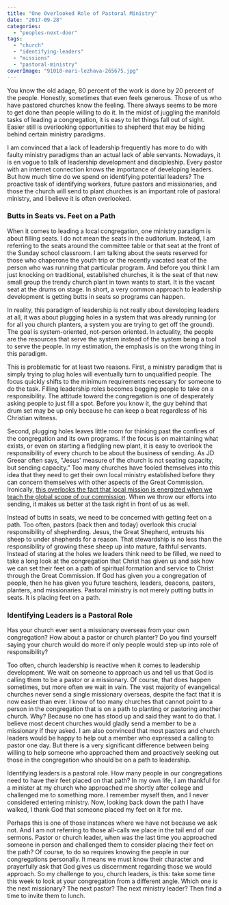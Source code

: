 ```yaml
---
title: "One Overlooked Role of Pastoral Ministry"
date: "2017-09-28"
categories: 
  - "peoples-next-door"
tags: 
  - "church"
  - "identifying-leaders"
  - "missions"
  - "pastoral-ministry"
coverImage: "91010-mari-lezhava-265675.jpg"
---
```


You know the old adage, 80 percent of the work is done by 20 percent of the people. Honestly, sometimes that even feels generous. Those of us who have pastored churches know the feeling. There always seems to be more to get done than people willing to do it. In the midst of juggling the manifold tasks of leading a congregation, it is easy to let things fall out of sight. Easier still is overlooking opportunities to shepherd that may be hiding behind certain ministry paradigms.

I am convinced that a lack of leadership frequently has more to do with faulty ministry paradigms than an actual lack of able servants. Nowadays, it is en vogue to talk of leadership development and discipleship. Every pastor with an internet connection knows the importance of developing leaders. But how much time do we spend on identifying potential leaders? The proactive task of identifying workers, future pastors and missionaries, and those the church will send to plant churches is an important role of pastoral ministry, and I believe it is often overlooked. 

### Butts in Seats vs. Feet on a Path

When it comes to leading a local congregation, one ministry paradigm is about filling seats. I do not mean the seats in the auditorium. Instead, I am referring to the seats around the committee table or that seat at the front of the Sunday school classroom. I am talking about the seats reserved for those who chaperone the youth trip or the recently vacated seat of the person who was running that particular program. And before you think I am just knocking on traditional, established churches, it is the seat of that new small group the trendy church plant in town wants to start. It is the vacant seat at the drums on stage. In short, a very common approach to leadership development is getting butts in seats so programs can happen.

In reality, this paradigm of leadership is not really about developing leaders at all, it was about plugging holes in a system that was already running (or for all you church planters, a system you are trying to get off the ground). The goal is system-oriented, not-person oriented. In actuality, the people are the resources that serve the system instead of the system being a tool to serve the people. In my estimation, the emphasis is on the wrong thing in this paradigm.

This is problematic for at least two reasons. First, a ministry paradigm that is simply trying to plug holes will eventually turn to unqualified people. The focus quickly shifts to the minimum requirements necessary for someone to do the task. Filling leadership roles becomes begging people to take on a responsibility. The attitude toward the congregation is one of desperately asking people to just fill a spot. Before you know it, the guy behind that drum set may be up only because he can keep a beat regardless of his Christian witness.

Second, plugging holes leaves little room for thinking past the confines of the congregation and its own programs. If the focus is on maintaining what exists, or even on starting a fledgling new plant, it is easy to overlook the responsibility of every church to be about the business of sending. As JD Greear often says, "Jesus' measure of the church is not seating capacity, but sending capacity." Too many churches have fooled themselves into this idea that they need to get their own local ministry established before they can concern themselves with other aspects of the Great Commission. Ironically, [this overlooks the fact that local mission is energized when we teach the global scope of our commission](http://blog.keelancook.com/2017/07/nearsighted-churches-vs-farsighted-churches.html). When we throw our efforts into sending, it makes us better at the task right in front of us as well.

Instead of butts in seats, we need to be concerned with getting feet on a path. Too often, pastors (back then and today) overlook this crucial responsibility of shepherding. Jesus, the Great Shepherd, entrusts his sheep to under shepherds for a reason. That stewardship is no less than the responsibility of growing these sheep up into mature, faithful servants. Instead of staring at the holes we leaders think need to be filled, we need to take a long look at the congregation that Christ has given us and ask how we can set their feet on a path of spiritual formation and service to Christ through the Great Commission. If God has given you a congregation of people, then he has given you future teachers, leaders, deacons, pastors, planters, and missionaries. Pastoral ministry is not merely putting butts in seats. It is placing feet on a path.

### Identifying Leaders is a Pastoral Role

Has your church ever sent a missionary overseas from your own congregation? How about a pastor or church planter? Do you find yourself saying your church would do more if only people would step up into role of responsibility?

Too often, church leadership is reactive when it comes to leadership development. We wait on someone to approach us and tell us that God is calling them to be a pastor or a missionary. Of course, that does happen sometimes, but more often we wait in vain. The vast majority of evangelical churches never send a single missionary overseas, despite the fact that it is now easier than ever. I know of too many churches that cannot point to a person in the congregation that is on a path to planting or pastoring another church. Why? Because no one has stood up and said they want to do that. I believe most decent churches would gladly send a member to be a missionary if they asked. I am also convinced that most pastors and church leaders would be happy to help out a member who expressed a calling to pastor one day. But there is a very significant difference between being willing to help someone who approached them and proactively seeking out those in the congregation who should be on a path to leadership.

Identifying leaders is a pastoral role. How many people in our congregations need to have their feet placed on that path? In my own life, I am thankful for a minister at my church who approached me shortly after college and challenged me to something more. I remember myself then, and I never considered entering ministry. Now, looking back down the path I have walked, I thank God that someone placed my feet on it for me.

Perhaps this is one of those instances where we have not because we ask not. And I am not referring to those all-calls we place in the tail end of our sermons. Pastor or church leader, when was the last time you approached someone in person and challenged them to consider placing their feet on the path? Of course, to do so requires knowing the people in our congregations personally. It means we must know their character and prayerfully ask that God gives us discernment regarding those we would approach. So my challenge to you, church leaders, is this: take some time this week to look at your congregation from a different angle. Which one is the next missionary? The next pastor? The next ministry leader? Then find a time to invite them to lunch.
